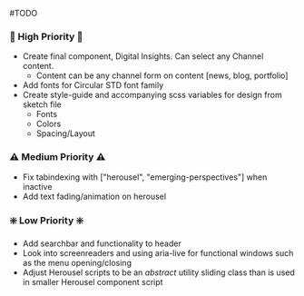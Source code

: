 <!-- markdownlint-disable -->
#TODO

### 🚨 High Priority 🚨
* Create final component, Digital Insights. Can select any Channel content.
    * Content can be any channel form on content [news, blog, portfolio]
* Add fonts for Circular STD font family
* Create style-guide and accompanying scss variables for design from sketch file
    * Fonts
    * Colors
    * Spacing/Layout

### ⚠️ Medium Priority ⚠️
* Fix tabindexing with ["herousel", "emerging-perspectives"] when inactive
* Add text fading/animation on herousel

### ❇️ Low Priority ❇️
* Add searchbar and functionality to header
* Look into screenreaders and using aria-live for functional windows such as the menu opening/closing
* Adjust Herousel scripts to be an _abstract_ utility sliding class than is used in smaller Herousel component script